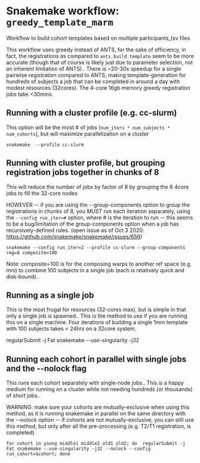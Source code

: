 # Snakemake workflow: `greedy_template_marm`

Workflow to build cohort templates based on multiple participants_tsv files

This workflow uses greedy instead of ANTS, for the sake of efficiency, in fact, the registrations as compared to `ants_build_template` seem to be more accurate (though that of course is likely just due to parameter selection, not an inherent limitation of ANTS).. There is ~20-30x speedup for a single pairwise registration compared to ANTS, making template-generation for hundreds of subjects a job that can be completed in around a day with modest resources (32cores). The 4-core 16gb memory greedy registration jobs take <30mins.


## Running with a cluster profile (e.g. cc-slurm)
This option will be the most # of jobs (`num_iters * num_subjects * num_cohorts`), but will maximize parallelization on a cluster
```
snakemake  --profile cc-slurm 
```

## Running with cluster profile, but grouping registration jobs together in chunks of 8
This will reduce the number of jobs by factor of 8 by grouping the 8 4core jobs to fill the 32-core nodes

HOWEVER -- if you are using the --group-components option to group the registrations in chunks of 8, you *MUST* run each iteration separately, using the `--config run_iter=#` option, where # is the iteration to run -- this seems to be a bug/limitation of the group-components option when a job has recursively-defined rules. (open issue as of Oct 3 2020: https://github.com/snakemake/snakemake/issues/656)
```
snakemake --config run_iter=2 --profile cc-slurm --group-components reg=8 composite=100
```
Note: composite=100 is for the composing warps to another ref space (e.g. mni) to combine 100 subjects in a single job (each is relatively quick and disk-bound)..


## Running as a single job
This is the most frugal for resources (32-cores max), but is simple in that only a single job is spawned.. This is the method to use if you are running this on a single machine. Four iterations of building a single 1mm template with 100 subjects takes < 24hrs on a 32core system.

regularSubmit -j Fat snakemake --use-singularity  -j32

## Running each cohort in parallel with single jobs and the --nolock flag
This runs each cohort separately with single-node jobs.. This is a happy medium for running on a cluster while not needing hundreds (or thousands) of short jobs.. 

WARNING: make sure your cohorts are mutually-exclusive when using this method, as it is running snakemake in parallel on the same directory with the --nolock option -- if cohorts are not mutually-exclusive, you can still use this method, but only after all the pre-processing (e.g. T2/T1 registration, is completed)
```
for cohort in young middle1 middle2 old1 old2; do  regularSubmit -j Fat snakemake --use-singularity -j32 --nolock --config run_cohort=$cohort; done
```


